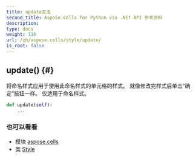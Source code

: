 ```yaml
---
title: update方法
second_title: Aspose.Cells for Python via .NET API 参考资料
description:
type: docs
weight: 110
url: /zh/aspose.cells/style/update/
is_root: false
---
```

##  update() {#}
将命名样式应用于使用此命名样式的单元格的样式。
就像修改完样式后单击“确定”按钮一样。
仅适用于命名样式。



```python
def update(self):
    ...
```





### 也可以看看
* 模块 [aspose.cells](../../)
* 类 [Style](/cells/python-net/zh/aspose.cells/style)
